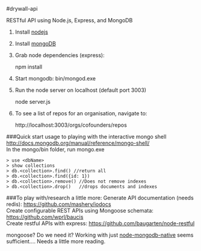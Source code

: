 #drywall-api

RESTful API using Node.js, Express, and MongoDB

1) Install [nodejs](http://nodejs.org/)    
2) Install [mongoDB](http://docs.mongodb.org/manual/installation/)   
3) Grab node dependencies (express):   

    npm install
    
4) Start mongodb: bin/mongod.exe  
5) Run the node server on localhost (default port 3003)

    node server.js

5) To see a list of repos for an organisation, navigate to:

    http://localhost:3003/orgs/cofounders/repos

###Quick start usage to playing with the interactive mongo shell
http://docs.mongodb.org/manual/reference/mongo-shell/   
In the mongo/bin folder, run mongo.exe   
  
    > use <dbName>   
    > show collections   
    > db.<collection>.find() //return all   
    > db.<collection>.find({id: 1})    
    > db.<collection>.remove() //Does not remove indexes    
    > db.<collection>.drop()   //drops documents and indexes    


###To play with/research a little more:
Generate API documentation (needs redis): https://github.com/mashery/iodocs     
Create configurable REST APIs using Mongoose schemata: https://github.com/wprl/baucis    
Create restful APIs with express: https://github.com/baugarten/node-restful    

mongoose? Do we need it? Working with just [node-mongodb-native](https://github.com/mongodb/node-mongodb-native) seems sufficient.... Needs a little more reading.